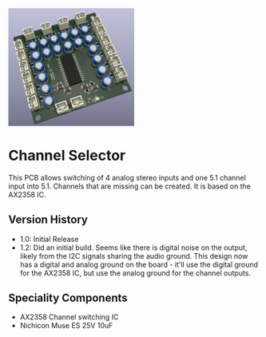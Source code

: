 <img src="screenshot.png" width="50%">

# Channel Selector

This PCB allows switching of 4 analog stereo inputs and one 5.1 channel input into 5.1.  Channels that are missing
can be created.  It is based on the AX2358 IC.

## Version History

- 1.0: Initial Release
- 1.2: Did an initial build.  Seems like there is digital noise on the output, likely from the I2C signals sharing the audio ground.  This design now has a digital and analog ground on the board - it'll use the digital ground for the AX2358 IC, but use the analog ground for the channel outputs.

## Speciality Components

* AX2358 Channel switching IC
* Nichicon Muse ES 25V 10uF
